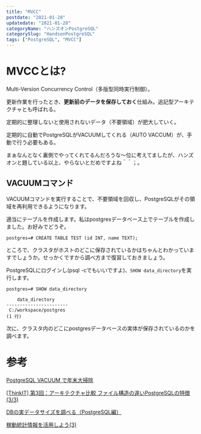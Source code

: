 ```yaml
---
title: "MVCC"
postdate: "2021-01-28"
updatedate: "2021-01-28"
categoryName: "ハンズオンPostgreSQL"
categorySlug: "HandsonPostgreSQL"
tags: ["PostgreSQL", "MVCC"]
---
```


# MVCCとは?

Multi-Version Concurrency Control（多版型同時実行制御）。

更新作業を行ったとき、**更新前のデータを保存しておく**仕組み。追記型アーキテクチャとも呼ばれる。

定期的に整理しないと使用されないデータ（不要領域）が肥大していく。

定期的に自動でPostgreSQLがVACUUMしてくれる（AUTO VACCUM）が、手動で行う必要もある。

まぁなんとなく裏側でやってくれてるんだろうな～位に考えてましたが、ハンズオンと題している以上、やらないとだめですよね＾＾；。

## VACUUMコマンド

VACUUMコマンドを実行することで、不要領域を回収し、PostgreSQLがその領域を再利用できるようになります。

適当にテーブルを作成します。私はpostgresデータベース上でテーブルを作成しました。お好みでどうぞ。

```postgresql
postgres=# CREATE TABLE TEST (id INT, name TEXT);
```

ところで、クラスタがホストのどこに保存されているかはちゃんとわかっていますでしょうか。せっかくですから調べ方まで復習しておきましょう。

PostgreSQLにログインし(psql -cでもいいですよ)、`SHOW data_directory`を実行します。

```postgresql
postgres=# SHOW data_directory

    data_directory
-----------------------
 C:/workspace/postgres
(1 行)
```

次に、クラスタ内のどこにpostgresデータベースの実体が保存されているのかを調べます。


# 参考

[PostgreSQL VACUUM で年末大掃除](https://www.techscore.com/blog/2018/12/18/postgresql-vacuum%E3%81%A7%E5%B9%B4%E6%9C%AB%E5%A4%A7%E6%8E%83%E9%99%A4/)

[[ThinkIT] 第3回：アーキテクチャ比較 ファイル構造の違いPostgreSQLの特徴 (3/3)](https://thinkit.co.jp/cert/compare/1/3/3.htm)

[DBの実データサイズを調べる（PostgreSQL編）](https://doruby.jp/users/oneafter999_on_rails/entries/DB_PostgreSQL_)

[稼動統計情報を活用しよう(3)](https://lets.postgresql.jp/documents/technical/statistics/3)